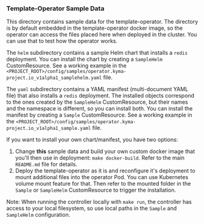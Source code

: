 ### Template-Operator Sample Data

This directory contains sample data for the template-operator.
The directory is by default embedded in the template-operator docker image, so the operator can access the files placed here when deployed in the cluster.
You can use that to test how the operator works.

The `helm` subdirectory contains a sample Helm chart that installs a `redis` deployment.
You can install the chart by creating a `SampleHelm` CustomResource. See a working example in the `<PROJECT_ROOT>/config/samples/operator.kyma-project.io_v1alpha1_samplehelm.yaml` file.

The `yaml` subdirectory contains a YAML manifest (multi-document YAML file) that also installs a `redis` deployment.
The installed objects correspond to the ones created by the `SampleHelm` CustomResource, but their names and the namespace is different, so you can install both.
You can install the manifest by creating a `Sample` CustomResource. See a working example in the `<PROJECT_ROOT>/config/samples/operator.kyma-project.io_v1alpha1_sample.yaml` file.

If you want to install your own chart/manifest, you have two options:
1. Change **this** sample data and build your own custom docker image that you'll then use in deployment: `make docker-build`. Refer to the main `README.md` file for details.
2. Deploy the template-operator as it is and reconfigure it's deployment to mount additional files into the operator Pod. You can use Kubernetes volume mount feature for that. Then refer to the mounted folder in the `Sample` or `SampleHelm` CustomResource to trigger the installation.

Note: When running the controller locally with `make run`, the controller has access to your local filesystem, so use local paths in the `Sample` and `SampleHelm` configuration.
